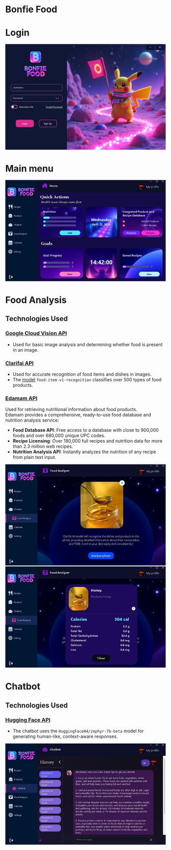 # Bonfie Food

# Login
<p align="center">
  <img src="https://github.com/fsteamcepz/Bonfie-Food/blob/master/screens/login.jpg?raw=true" alt="login form" />
</p>

# Main menu
<p align="center">
  <img src="https://github.com/fsteamcepz/Bonfie-Food/blob/master/screens/home_page.jpg?raw=true" alt="main menu" />
</p>

# Food Analysis
## Technologies Used
### [Google Cloud Vision API](https://cloud.google.com/vision)
- Used for basic image analysis and determining whether food is present in an image.
### [Clarifai API](https://www.clarifai.com/)
- Used for accurate recognition of food items and dishes in images.  
- The [model](https://clarifai.com/clarifai/main/models/food-item-v1-recognition) `food-item-v1-recognition` classifies over 500 types of food products.
### [Edamam API](https://developer.edamam.com/)
Used for retrieving nutritional information about food products.  
Edamam provides a comprehensive, ready-to-use food database and nutrition analysis service:

- **Food Database API**: Free access to a database with close to 900,000 foods and over 680,000 unique UPC codes.
- **Recipe Licensing**: Over 180,000 full recipes and nutrition data for more than 2.3 million web recipes.
- **Nutrition Analysis API**: Instantly analyzes the nutrition of any recipe from plain text input.

<p align="center">
  <img src="https://github.com/fsteamcepz/Bonfie-Food/blob/master/screens/analysis_food_1.jpg?raw=true" alt="photo upload" />
  <br/>
  <img src="https://github.com/fsteamcepz/Bonfie-Food/blob/master/screens/analysis_food_2.jpg?raw=true" alt="result" />
</p>

# Chatbot
## Technologies Used
### [Hugging Face API](https://huggingface.co/)
- The chatbot uses the `HuggingFaceH4/zephyr-7b-beta` model for generating human-like, context-aware responses.

<p align="center">
  <img src="https://github.com/fsteamcepz/Bonfie-Food/blob/master/screens/chatbot.jpg?raw=true" alt="history with chatbot" />
</p>
